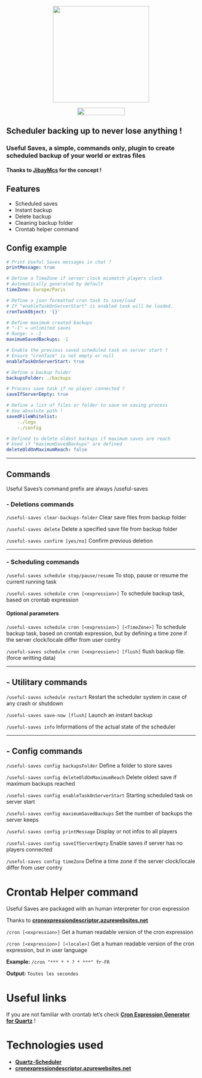 <p align="center">
  <img width="256" height="256" src="https://i.imgur.com/Xz7NQwI.png">
</p>

<p align="center">
	<a href="https://www.curseforge.com/minecraft/mc-mods/useful-saves">
  		<img width="126" height="20" src="http://cf.way2muchnoise.eu/title/364598.svg">
	</a>
</p>

## Scheduler backing up to never lose anything !
### Useful Saves, a simple, commands only, plugin to create scheduled backup of your world or extras files
#### Thanks to [JibayMcs](https://github.com/JibayMcs) for the concept !

 
## Features
 
- Scheduled saves
- Instant backup
- Delete backup
- Cleaning backup folder
- Crontab helper command
 
## Config example

```yaml
# Print Useful Saves messages in chat ?
printMessage: true

# Define a TimeZone if server clock mismatch players clock
# Automatically generated by default
timeZone: Europe/Paris

# Define a json formatted cron task to save/load
# If "enableTaskOnServerStart" is enabled task will be loaded.
cronTaskObject: '{}'

# Define maximum created backups
# "-1" = unlimited saves
# Range: > -1
maximumSavedBackups: -1

# Enable the previous saved scheduled task on server start ?
# Ensure "cronTask" is not empty or null
enableTaskOnServerStart: true

# Define a backup folder
backupsFolder: ./backups

# Process save task if no player connected ?
saveIfServerEmpty: true

# Define a list of files or folder to save on saving process
# Use absolute path !
savedFileWhitelist: 
    -./logs
    -./config

# Defined to delete oldest backups if maximum saves are reach
# Used if "maximumSavedBackups" are defined
deleteOldOnMaximumReach: false
```
___

## Commands
Useful Saves’s command prefix are always /useful-saves

### - Deletions commands

`/useful-saves clear-backups-folder`
Clear save files from backup folder

`/useful-saves delete`
Delete a specified save file from backup folder

`/useful-saves confirm [yes/no]`
Confirm previous deletion

___

### - Scheduling commands
 
`/useful-saves schedule stop/pause/resume`
To stop, pause or resume the current running task

`/useful-saves schedule cron [<expression>]`
To schedule backup task, based on crontab expression

#### Optional parameters
 
`/useful-saves schedule cron [<expression>] [<TimeZone>]`
To schedule backup task, based on crontab expression, but by defining a time zone if the server clock/locale differ from user contry

`/useful-saves schedule cron [<expression>] [flush]`
flush backup file. (force writting data)

___

## - Utilitary commands

`/useful-saves schedule restart`
Restart the scheduler system in case of any crash or shutdown

`/useful-saves save-now [flush]`
Launch an instant backup

`/useful-saves info`
Informations of the actual state of the scheduler

___

## - Config commands

`/useful-saves config backupsFolder`
Define a folder to store saves

`/useful-saves config deleteOldOnMaximumReach`
Delete oldest save if maximum backups reached

`/useful-saves config enableTaskOnServerStart`
Starting scheduled task on server start

`/useful-saves config maximumSavedBackups`
Set the number of backups the server keeps

`/useful-saves config printMessage`
Display or not infos to all players

`/useful-saves config saveIfServerEmpty`
Enable saves if server has no players connected

`/useful-saves config timeZone`
Define a time zone if the server clock/locale differ from user contry

# Crontab Helper command
 
Useful Saves are packaged with an human interpreter for cron expression

Thanks to [**cronexpressiondescriptor.azurewebsites.net**](https://cronexpressiondescriptor.azurewebsites.net/)

`/cron [<expression>]`
Get a human readable version of the cron expression

`/cron [<expression>] [<locale>]`
Get a human readable version of the cron expression, but in user language

**Example:** `/cron "*** * * ? * ***" fr-FR`

**Output:** `Toutes les secondes`


# Useful links

If you are not familiar with crontab let’s check [**Cron Expression Generator for Quartz**](https://www.freeformatter.com/cron-expression-generator-quartz.html) !

# Technologies used

- [**Quartz-Scheduler**](http://www.quartz-scheduler.org/)
- [**cronexpressiondescriptor.azurewebsites.net**](https://cronexpressiondescriptor.azurewebsites.net/)
